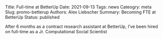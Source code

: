 Title: Full-time at BetterUp
Date: 2021-09-13
Tags: news
Cateogry: meta
Slug: promo-betterup
Authors: Alex Liebscher
Summary: Becoming FTE at BetterUp
Status: published

After 6 months as a contract research assistant at BetterUp, I’ve been hired 
on full-time as a Jr. Computational Social Scientist
